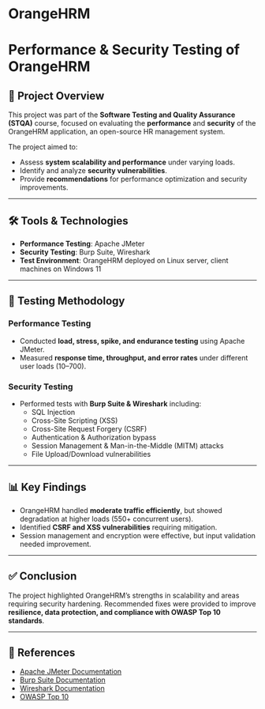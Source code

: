 # OrangeHRM
# Performance & Security Testing of OrangeHRM

## 📌 Project Overview
This project was part of the **Software Testing and Quality Assurance (STQA)** course, focused on evaluating the **performance** and **security** of the OrangeHRM application, an open-source HR management system.  

The project aimed to:  
- Assess **system scalability and performance** under varying loads.  
- Identify and analyze **security vulnerabilities**.  
- Provide **recommendations** for performance optimization and security improvements.  

---

## 🛠️ Tools & Technologies
- **Performance Testing**: Apache JMeter  
- **Security Testing**: Burp Suite, Wireshark  
- **Test Environment**: OrangeHRM deployed on Linux server, client machines on Windows 11  

---

## 🔬 Testing Methodology
### Performance Testing
- Conducted **load, stress, spike, and endurance testing** using Apache JMeter.  
- Measured **response time, throughput, and error rates** under different user loads (10–700).  

### Security Testing
- Performed tests with **Burp Suite & Wireshark** including:  
  - SQL Injection  
  - Cross-Site Scripting (XSS)  
  - Cross-Site Request Forgery (CSRF)  
  - Authentication & Authorization bypass  
  - Session Management & Man-in-the-Middle (MITM) attacks  
  - File Upload/Download vulnerabilities  

---

## 📊 Key Findings
- OrangeHRM handled **moderate traffic efficiently**, but showed degradation at higher loads (550+ concurrent users).  
- Identified **CSRF and XSS vulnerabilities** requiring mitigation.  
- Session management and encryption were effective, but input validation needed improvement.  

---

## ✅ Conclusion
The project highlighted OrangeHRM’s strengths in scalability and areas requiring security hardening. Recommended fixes were provided to improve **resilience, data protection, and compliance with OWASP Top 10 standards**.  

---

## 📖 References
- [Apache JMeter Documentation](https://jmeter.apache.org)  
- [Burp Suite Documentation](https://portswigger.net/burp)  
- [Wireshark Documentation](https://www.wireshark.org)  
- [OWASP Top 10](https://owasp.org/Top10)  
